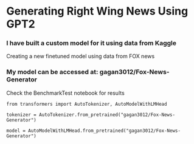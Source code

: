 # Generating Right Wing News Using GPT2

### I have built a custom model for it using data from Kaggle 

Creating a new finetuned model using data from FOX news

### My model can be accessed at: gagan3012/Fox-News-Generator

Check the BenchmarkTest notebook for results

```
from transformers import AutoTokenizer, AutoModelWithLMHead

tokenizer = AutoTokenizer.from_pretrained("gagan3012/Fox-News-Generator")

model = AutoModelWithLMHead.from_pretrained("gagan3012/Fox-News-Generator")
```
